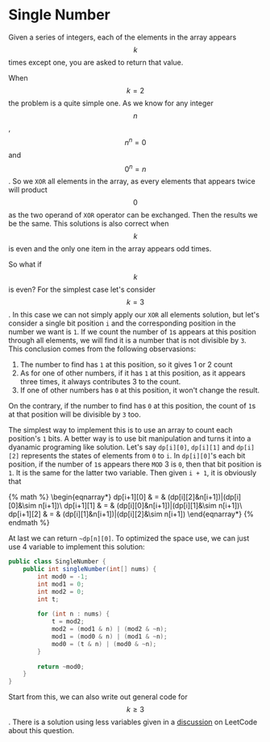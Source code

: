 # Single Number

Given a series of integers, each of the elements in the array appears $$k$$ times except one,
you are asked to return that value.

When $$k = 2$$ the problem is a quite simple one. As we know for any integer $$n$$,
$$n ^ n = 0$$ and $$0 ^ n = n$$. So we `XOR` all elements in the array, as every elements
that appears twice will product $$0$$ as the two operand of `XOR` operator can be exchanged.
Then the results we be the same. This solutions is also correct when $$k$$ is even and
the only one item in the array appears odd times.

So what if $$k$$ is even? For the simplest case let's consider $$k=3$$. In this case
we can not simply apply our `XOR` all elements solution, but let's consider a single bit position `i` and
the corresponding position in the number we want is `1`. If we count the number of `1`s appears at this position
through all elements, we will find it is a number that is not divisible by `3`. This conclusion comes from
the following observasions:

1. The number to find has `1` at this position, so it gives 1 or 2 count
2. As for one of other numbers, if it has `1` at this position, as it appears three times,
it always contributes 3 to the count.
3. If one of other numbers has `0` at this position, it won't change the result.

On the contrary, if the number to find has `0` at this position, the count of `1`s at that position
will be divisible by `3` too.

The simplest way to implement this is to use an array to count each position's `1` bits.
A better way is to use bit manipulation and turns it into a dyanamic programing like solution.
Let's say `dp[i][0]`, `dp[i][1]` and `dp[i][2]` represents the states of elements from `0` to `i`.
In `dp[i][0]`'s each bit position, if the number of `1`s appears there `MOD` 3 is `0`, then that
bit position is `1`. It is the same for the latter two variable. Then given `i + 1`, it is obviously that

{% math %}
\begin{eqnarray*}
dp[i+1][0] & = & (dp[i][2]\&n[i+1])|(dp[i][0]\&\sim n[i+1])\\
dp[i+1][1] & = & (dp[i][0]\&n[i+1])|(dp[i][1]\&\sim n[i+1])\\
dp[i+1][2] & = & (dp[i][1]\&n[i+1])|(dp[i][2]\&\sim n[i+1])
\end{eqnarray*}
{% endmath %}

At last we can return `~dp[n][0]`.
To optimized the space use, we can just use 4 variable to implement this solution:

```java
public class SingleNumber {
    public int singleNumber(int[] nums) {
        int mod0 = -1;
        int mod1 = 0;
        int mod2 = 0;
        int t;
        
        for (int n : nums) {
            t = mod2;
            mod2 = (mod1 & n) | (mod2 & ~n);
            mod1 = (mod0 & n) | (mod1 & ~n);
            mod0 = (t & n) | (mod0 & ~n);
        }
        
        return ~mod0;
    }
}
```

Start from this, we can also write out general code for $$k\ge 3$$. There is a solution
using less variables given in a
[discussion](https://leetcode.com/discuss/43377/the-simplest-solution-ever-with-clear-explanation)
on LeetCode about this question.
